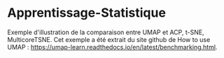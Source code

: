 # Apprentissage-Statistique
Exemple d'illustration de la comparaison entre UMAP et ACP, t-SNE, MulticoreTSNE.
Cet exemple a été extrait du site github de How to use UMAP : https://umap-learn.readthedocs.io/en/latest/benchmarking.html.
